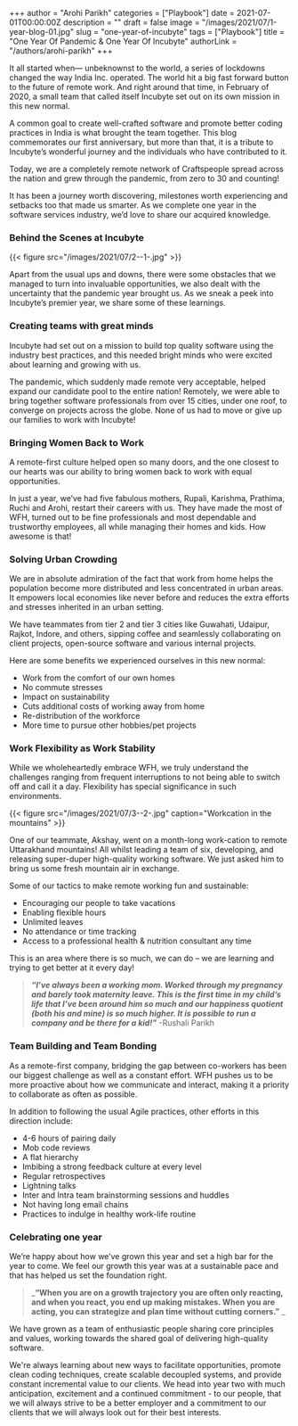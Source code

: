 +++
author = "Arohi Parikh"
categories = ["Playbook"]
date = 2021-07-01T00:00:00Z
description = ""
draft = false
image = "/images/2021/07/1-year-blog-01.jpg"
slug = "one-year-of-incubyte"
tags = ["Playbook"]
title = "One Year Of Pandemic & One Year Of Incubyte"
authorLink = "/authors/arohi-parikh"
+++




It all started when— unbeknownst to the world, a series of lockdowns changed the way India Inc. operated. The world hit a big fast forward button to the future of remote work. And right around that time, in February of 2020, a small team that called itself Incubyte set out on its own mission in this new normal.

A common goal to create well-crafted software and promote better coding practices in India is what brought the team together. This blog commemorates our first anniversary, but more than that, it is a tribute to Incubyte’s wonderful journey and the individuals who have contributed to it.

Today, we are a completely remote network of Craftspeople spread across the nation and grew through the pandemic, from zero to 30 and counting!

It has been a journey worth discovering, milestones worth experiencing and setbacks too that made us smarter. As we complete one year in the software services industry, we’d love to share our acquired knowledge.

### Behind the Scenes at Incubyte

{{< figure src="/images/2021/07/2--1-.jpg" >}}

Apart from the usual ups and downs, there were some obstacles that we managed to turn into invaluable opportunities, we also dealt with the uncertainty that the pandemic year brought us. As we sneak a peek into Incubyte’s premier year, we share some of these learnings.

### Creating teams with great minds

Incubyte had set out on a mission to build top quality software using the industry best practices, and this needed bright minds who were excited about learning and growing with us.

The pandemic, which suddenly made remote very acceptable, helped expand our candidate pool to the entire nation! Remotely, we were able to bring together software professionals from over 15 cities, under one roof, to converge on projects across the globe. None of us had to move or give up our families to work with Incubyte!

### Bringing Women Back to Work

A remote-first culture helped open so many doors, and the one closest to our hearts was our ability to bring women back to work with equal opportunities.

In just a year, we’ve had five fabulous mothers, Rupali, Karishma, Prathima, Ruchi and Arohi, restart their careers with us. They have made the most of WFH, turned out to be fine professionals and most dependable and trustworthy employees, all while managing their homes and kids. How awesome is that!

### Solving Urban Crowding

We are in absolute admiration of the fact that work from home helps the population become more distributed and less concentrated in urban areas. It empowers local economies like never before and reduces the extra efforts and stresses inherited in an urban setting.

We have teammates from tier 2 and tier 3 cities like Guwahati, Udaipur, Rajkot, Indore, and others, sipping coffee and seamlessly collaborating on client projects, open-source software and various internal projects.

Here are some benefits we experienced ourselves in this new normal:

* Work from the comfort of our own homes
* No commute stresses
* Impact on sustainability
* Cuts additional costs of working away from home
* Re-distribution of the workforce
* More time to pursue other hobbies/pet projects

### Work Flexibility as Work Stability

While we wholeheartedly embrace WFH, we truly understand the challenges ranging from frequent interruptions to not being able to switch off and call it a day. Flexibility has special significance in such environments.

{{< figure src="/images/2021/07/3--2-.jpg" caption="Workcation in the mountains" >}}

One of our teammate, Akshay, went on a month-long work-cation to remote Uttarakhand mountains! All whilst leading a team of six, developing, and releasing super-duper high-quality working software. We just asked him to bring us some fresh mountain air in exchange.

Some of our tactics to make remote working fun and sustainable:

* Encouraging our people to take vacations
* Enabling flexible hours
* Unlimited leaves
* No attendance or time tracking
* Access to a professional health & nutrition consultant any time

This is an area where there is so much, we can do – we are learning and trying to get better at it every day!

> ___“I’ve always been a working mom. Worked through my pregnancy and barely took maternity leave. This is the first time in my child’s life that I’ve been around him so much and our happiness quotient (both his and mine) is so much higher. It is possible to run a company and be there for a kid!”___  -Rushali Parikh

### Team Building and Team Bonding

As a remote-first company, bridging the gap between co-workers has been our biggest challenge as well as a constant effort. WFH pushes us to be more proactive about how we communicate and interact, making it a priority to collaborate as often as possible.

In addition to following the usual Agile practices, other efforts in this direction include:

* 4-6 hours of pairing daily
* Mob code reviews
* A flat hierarchy
* Imbibing a strong feedback culture at every level
* Regular retrospectives
* Lightning talks
* Inter and Intra team brainstorming sessions and huddles
* Not having long email chains
* Practices to indulge in healthy work-life routine

### Celebrating one year

We’re happy about how we’ve grown this year and set a high bar for the year to come. We feel our growth this year was at a sustainable pace and that has helped us set the foundation right.

> ___“When you are on a growth trajectory you are often only reacting, and when you react, you end up making mistakes. When you are acting, you can strategize and plan time without cutting corners.”__ _

We have grown as a team of enthusiastic people sharing core principles and values, working towards the shared goal of delivering high-quality software.

We're always learning about new ways to facilitate opportunities, promote clean coding techniques, create scalable decoupled systems, and provide constant incremental value to our clients. We head into year two with much anticipation, excitement and a continued commitment - to our people, that we will always strive to be a better employer and a commitment to our clients that we will always look out for their best interests.

